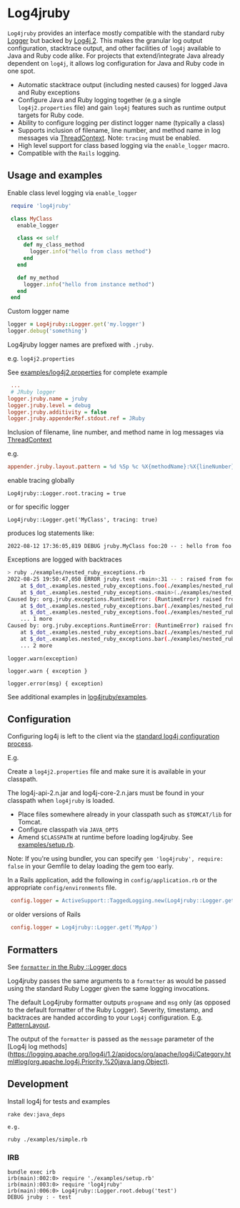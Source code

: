 # Log4jruby

`Log4jruby` provides an interface mostly compatible with the standard ruby [Logger](http://ruby-doc.org/core/classes/Logger.html) but backed by  [Log4j 2](https://logging.apache.org/log4j/2.x/).
This makes the granular log output configuration, stacktrace output, and other facilities of `log4j` available to Java and Ruby code alike. For projects that extend/integrate Java already dependent on `log4j`, it allows log configuration for Java and Ruby code in one spot.

* Automatic stacktrace output (including nested causes) for logged Java and Ruby exceptions
* Configure Java and Ruby logging together (e.g a single `log4j2.properties` file) and gain `log4j` features such as runtime output targets for Ruby code.
* Ability to configure logging per distinct logger name (typically a class)
* Supports inclusion of filename, line number, and method name in log messages via [ThreadContext](https://logging.apache.org/log4j/2.x/manual/thread-context.html). Note: `tracing` must be enabled.
* High level support for class based logging via the `enable_logger` macro. 
* Compatible with the `Rails` logging.


## Usage and examples

Enable class level logging via `enable_logger`

```ruby
 require 'log4jruby'

 class MyClass
   enable_logger

   class << self
     def my_class_method
       logger.info("hello from class method")
     end
   end

   def my_method
     logger.info("hello from instance method")
   end
 end
```

Custom logger name

```ruby
logger = Log4jruby::Logger.get('my.logger')
logger.debug('something')
```

Log4jruby logger names are prefixed with `.jruby`.

e.g. `log4j2.properties`

See [examples/log4j2.properties](examples/log4j2.properties) for complete example

```ini
 ...
 # JRuby logger
logger.jruby.name = jruby
logger.jruby.level = debug
logger.jruby.additivity = false
logger.jruby.appenderRef.stdout.ref = JRuby
```

Inclusion of filename, line number, and method name in log messages via [ThreadContext](https://logging.apache.org/log4j/2.x/manual/thread-context.html)

e.g.

```ini
appender.jruby.layout.pattern = %d %5p %c %X{methodName}:%X{lineNumber} %m%throwable%n
```

enable tracing globally

```
Log4jruby::Logger.root.tracing = true
```

or for specific logger

```
Log4jruby::Logger.get('MyClass', tracing: true)
```

produces log statements like: 

```
2022-08-12 17:36:05,819 DEBUG jruby.MyClass foo:20 -- : hello from foo
```

Exceptions are logged with backtraces

```bash
> ruby ./examples/nested_ruby_exceptions.rb
2022-08-25 19:50:47,050 ERROR jruby.test <main>:31 -- : raised from foo org.jruby.exceptions.RuntimeError: (RuntimeError) raised from foo
	at $_dot_.examples.nested_ruby_exceptions.foo(./examples/nested_ruby_exceptions.rb:15)
	at $_dot_.examples.nested_ruby_exceptions.<main>(./examples/nested_ruby_exceptions.rb:29)
Caused by: org.jruby.exceptions.RuntimeError: (RuntimeError) raised from bar
	at $_dot_.examples.nested_ruby_exceptions.bar(./examples/nested_ruby_exceptions.rb:21)
	at $_dot_.examples.nested_ruby_exceptions.foo(./examples/nested_ruby_exceptions.rb:13)
	... 1 more
Caused by: org.jruby.exceptions.RuntimeError: (RuntimeError) raised from baz
	at $_dot_.examples.nested_ruby_exceptions.baz(./examples/nested_ruby_exceptions.rb:25)
	at $_dot_.examples.nested_ruby_exceptions.bar(./examples/nested_ruby_exceptions.rb:19)
	... 2 more


```

```
logger.warn(exception)
```

```
logger.warn { exception }
```

```
logger.error(msg) { exception)
```

See additional examples in [log4jruby/examples](examples).


## Configuration

Configuring log4j is left to the client via the [standard log4j configuration process](https://logging.apache.org/log4j/2.x/manual/configuration.html).

E.g.

Create a `log4j2.properties` file and make sure it is available in your classpath.

The log4j-api-2.n.jar and log4j-core-2.n.jars must be found in your classpath when `log4jruby` is loaded.

* Place files somewhere already in your classpath such as `$TOMCAT/lib` for Tomcat. 
* Configure classpath via `JAVA_OPTS`
* Amend `$CLASSPATH` at runtime before loading log4jruby. See [examples/setup.rb](examples/setup.rb). 
  
Note: If you're using bundler, you can specify `gem 'log4jruby', require: false` in your Gemfile to delay loading the gem too early.

In a Rails application, add the following in `config/application.rb` or the appropriate `config/environments` file.
```ini
 config.logger = ActiveSupport::TaggedLogging.new(Log4jruby::Logger.get('MyApp'))
```
or older versions of Rails
```ini
 config.logger = Log4jruby::Logger.get('MyApp')
```

## Formatters

See [`formatter` in the
Ruby ::Logger docs](https://ruby-doc.org/stdlib-2.7.0/libdoc/logger/rdoc/Logger.html)

Log4jruby passes the same arguments to a `formatter` as would be passed using the standard Ruby Logger given the same logging invocations. 

The default Log4jruby formatter outputs `progname` and `msg` only (as opposed to the default formatter of the Ruby Logger).
Severity, timestamp, and backtraces are handed according to your `Log4j` configuration. 
E.g. [PatternLayout](https://logging.apache.org/log4j/2.x/manual/layouts.html).

The output of the `formatter` is passed as the `message` parameter of the [Log4j log methods](https://logging.apache.org/log4j/1.2/apidocs/org/apache/log4j/Category.html#log(org.apache.log4j.Priority,%20java.lang.Object).

## Development

Install log4j for tests and examples

`rake dev:java_deps`

```
e.g.

ruby ./examples/simple.rb
```

### IRB

```
bundle exec irb
irb(main):002:0> require './examples/setup.rb'
irb(main):003:0> require 'log4jruby'
irb(main):006:0> Log4jruby::Logger.root.debug('test')
DEBUG jruby : - test
```
